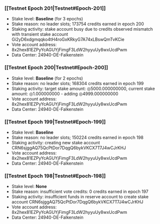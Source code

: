 ### [[Testnet Epoch 201|Testnet#Epoch-201]]
* Stake level: **Baseline** (for 3 epochs)
* Stake reason: no leader slots; 173754 credits earned in epoch 200
* Staking activity: stake account busy due to credits observed mismatch with transient stake account Gi2yD6xdgmqqko4tH4roGxKRkyG7A74xLBswQmTvKCie
* Vote account address: 8x2hex81EZPyYcAGUYjFimgF3LdW2hyyuUy8wxUcdPwm
* Data Center: 24940-DE-Falkenstein
### [[Testnet Epoch 200|Testnet#Epoch-200]]
* Stake level: **Baseline** (for 2 epochs)
* Stake reason: no leader slots; 168304 credits earned in epoch 199
* Staking activity: target stake amount: ◎5000.000000000, current stake amount: ◎1.000000000 - adding ◎4999.000000000
* Vote account address: 8x2hex81EZPyYcAGUYjFimgF3LdW2hyyuUy8wxUcdPwm
* Data Center: 24940-DE-Falkenstein
### [[Testnet Epoch 199|Testnet#Epoch-199]]
* Stake level: **Baseline**
* Stake reason: no leader slots; 150224 credits earned in epoch 198
* Staking activity: creating new stake account CRN6sjggAQ75QcPtDor7DqgQ6bykVKCX7T7J4wCJrKHJ
* Vote account address: 8x2hex81EZPyYcAGUYjFimgF3LdW2hyyuUy8wxUcdPwm
* Data Center: 24940-DE-Falkenstein
### [[Testnet Epoch 198|Testnet#Epoch-198]]
* Stake level: **None**
* Stake reason: insufficient vote credits: 0 credits earned in epoch 197
* Staking activity: insufficient funds in reserve account to create stake account CRN6sjggAQ75QcPtDor7DqgQ6bykVKCX7T7J4wCJrKHJ
* Vote account address: 8x2hex81EZPyYcAGUYjFimgF3LdW2hyyuUy8wxUcdPwm
* Data Center: 24940-DE-Falkenstein